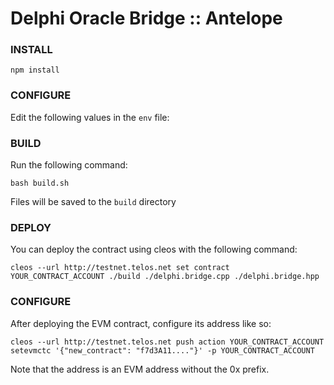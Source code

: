 # Delphi Oracle Bridge :: Antelope

### INSTALL

`npm install`

### CONFIGURE

Edit the following values in the `env` file:

### BUILD

Run the following command:

`bash build.sh`

Files will be saved to the `build` directory

### DEPLOY

You can deploy the contract using cleos with the following command:

`cleos --url http://testnet.telos.net set contract YOUR_CONTRACT_ACCOUNT ./build ./delphi.bridge.cpp ./delphi.bridge.hpp`

### CONFIGURE

After deploying the EVM contract, configure its address like so:

`cleos --url http://testnet.telos.net push action YOUR_CONTRACT_ACCOUNT setevmctc '{"new_contract": "f7d3A11...."}' -p YOUR_CONTRACT_ACCOUNT`

Note that the address is an EVM address without the 0x prefix.
